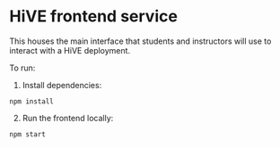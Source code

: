 # HiVE frontend service

This houses the main interface that students and instructors will use to interact with a HiVE deployment.

To run:

1. Install dependencies:

`npm install`

2. Run the frontend locally:

`npm start`
